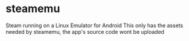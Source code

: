 # steamemu
Steam running on a Linux Emulator for Android
This only has the assets needed by steamemu, the app's source code wont be uploaded
